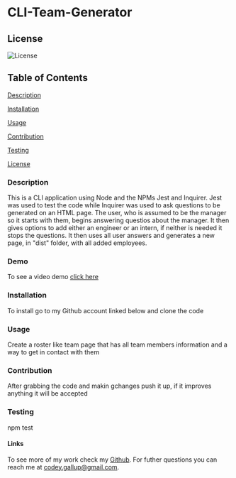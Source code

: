 # CLI-Team-Generator

  ## License 
  ![License](https://img.shields.io/badge/license-MIT-00beef)

  ## Table of Contents
  [Description](#description)

  [Installation](#installation)

  [Usage](#usage)

  [Contribution](#contribution)

  [Testing](#test)
  
  [License](#license)

  ### Description

  This is a CLI application using Node and the NPMs Jest and Inquirer. Jest was used to test the code while Inquirer was used to ask questions to be generated on an HTML page. The user, who is assumed to be the manager so it starts with them, begins answering questios about the manager. It then gives options to add either an engineer or an intern, if neither is needed it stops the questions. It then uses all user answers and generates a new page, in "dist" folder, with all added employees.

  ### Demo

  To see a video demo [click here](https://drive.google.com/file/d/1BqhH6xJLB9lYpnBsr6bi0m2WOKB8c1FO/view)

  ### Installation

  To install go to my Github account linked below and clone the code

  ### Usage

  Create a roster like team page that has all team members information and a way to get in contact with them

  ### Contribution

  After grabbing the code and makin gchanges push it up, if it improves anything it will be accepted

  ### Testing

  npm test

  #### Links

  To see more of my work check my [Github](https://github.com/Codeyg12). For futher questions you can reach me at codey.gallup@gmail.com.
